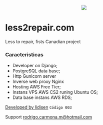 <p align="center"> <img src="https://github.com/RodrigoCarmonaMendoza/less2repair/blob/main/static/img/og.png"> </p>


# less2repair.com


Less to repair, fists Canadian project

### Caracteristicas

- Developer on Django;
- PostgreSQL data base;
- Http Gunicorn server
- Inverse web proxy Nginx 
- Hosting AWS Free Tier;
- Instans VPS AWS CS2 runing Ubuntu OS;
- Data base instans AWS RDS;




[Developed by lidisen][id/name] `Código 003`

[id/name]: http://lidisen.com/

Support rodrigo.carmona.m@hotmail.com
